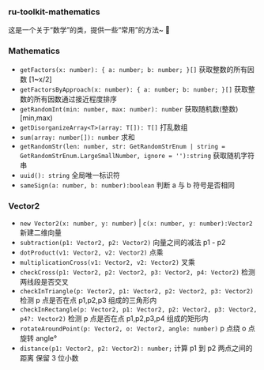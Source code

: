 ### ru-toolkit-mathematics

这是一个关于“数学”的类，提供一些“常用”的方法~ 💃

### Mathematics

- `getFactors(x: number): { a: number; b: number; }[]` 获取整数的所有因数 [1~x/2]
- `getFactorsByApproach(x: number): { a: number; b: number; }[]` 获取整数的所有因数通过接近程度排序
- `getRandomInt(min: number, max: number): number` 获取随机数(整数) [min,max)
- `getDisorganizeArray<T>(array: T[]): T[]` 打乱数组
- `sum(array: number[]): number` 求和
- `getRandomStr(len: number, str: GetRandomStrEnum | string = GetRandomStrEnum.LargeSmallNumber, ignore = ''):string` 获取随机字符串
- `uuid(): string` 全局唯一标识符
- `sameSign(a: number, b: number):boolean` 判断 a 与 b 符号是否相同

### Vector2

- `new Vector2(x: number, y: number)` | `c(x: number, y: number):Vector2` 新建二维向量
- `subtraction(p1: Vector2, p2: Vector2)` 向量之间的减法 p1 - p2
- `dotProduct(v1: Vector2, v2: Vector2)` 点乘
- `multiplicationCross(v1: Vector2, v2: Vector2)` 叉乘
- `checkCross(p1: Vector2, p2: Vector2, p3: Vector2, p4: Vector2)` 检测两线段是否交叉
- `checkInTriangle(p: Vector2, p1: Vector2, p2: Vector2, p3: Vector2)` 检测 p 点是否在点 p1,p2,p3 组成的三角形内
- `checkInRectangle(p: Vector2, p1: Vector2, p2: Vector2, p3: Vector2, p4?: Vector2)` 检测 p 点是否在点 p1,p2,p3,p4 组成的矩形内
- `rotateAroundPoint(p: Vector2, o: Vector2, angle: number)` p 点绕 o 点旋转 angle°
- `distance(p1: Vector2, p2: Vector2): number;` 计算 p1 到 p2 两点之间的距离 保留 3 位小数
